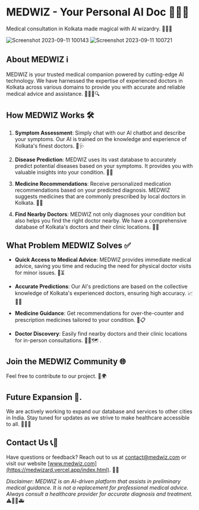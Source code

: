 # MEDWIZ - Your Personal AI Doc 🌟🏥💬

Medical consultation in Kolkata made magical with AI wizardry. 🧙‍♂️✨

![Screenshot 2023-09-11 100143](https://github.com/Sayak-Bhunia/MEDWIZ_0.1/assets/110457746/3fde1d8d-e2d7-4b6a-af21-1a7de9270ee0)
![Screenshot 2023-09-11 100721](https://github.com/Sayak-Bhunia/MEDWIZ_0.1/assets/110457746/2ac079b6-257d-48c2-9d58-8ade5f542244)

## About MEDWIZ ℹ️


MEDWIZ is your trusted medical companion powered by cutting-edge AI technology. We have harnessed the expertise of experienced doctors in Kolkata across various domains to provide you with accurate and reliable medical advice and assistance. 🤖👩‍⚕️🔍

## How MEDWIZ Works 🛠️

1. **Symptom Assessment**: Simply chat with our AI chatbot and describe your symptoms. Our AI is trained on the knowledge and experience of Kolkata's finest doctors. 💬🩺

2. **Disease Prediction**: MEDWIZ uses its vast database to accurately predict potential diseases based on your symptoms. It provides you with valuable insights into your condition. 🧠💡

3. **Medicine Recommendations**: Receive personalized medication recommendations based on your predicted diagnosis. MEDWIZ suggests medicines that are commonly prescribed by local doctors in Kolkata. 💊💡

4. **Find Nearby Doctors**: MEDWIZ not only diagnoses your condition but also helps you find the right doctor nearby. We have a comprehensive database of Kolkata's doctors and their clinic locations. 🏥📍

## What Problem MEDWIZ Solves ✅

- **Quick Access to Medical Advice**: MEDWIZ provides immediate medical advice, saving you time and reducing the need for physical doctor visits for minor issues. 🚀⏳

- **Accurate Predictions**: Our AI's predictions are based on the collective knowledge of Kolkata's experienced doctors, ensuring high accuracy. 📈👨‍⚕️

- **Medicine Guidance**: Get recommendations for over-the-counter and prescription medicines tailored to your condition. 💊📋

- **Doctor Discovery**: Easily find nearby doctors and their clinic locations for in-person consultations. 👩‍⚕️🗺️
.
## Join the MEDWIZ Community 🌐

Feel free to contribute to our project. 🤝🌍

## Future Expansion 🚀.

We are actively working to expand our database and services to other cities in India. Stay tuned for updates as we strive to make healthcare accessible to all. 🌆🇮🇳

## Contact Us 📞📧

Have questions or feedback? Reach out to us at [contact@medwiz.com](mailto:sbhunia2903@gmail.com) or visit our website [www.medwiz.com](https://medwizard.vercel.app/index.html). 📩🌐

*Disclaimer: MEDWIZ is an AI-driven platform that assists in preliminary medical guidance. It is not a replacement for professional medical advice. Always consult a healthcare provider for accurate diagnosis and treatment.* ⚠️👨‍⚕️🚑
